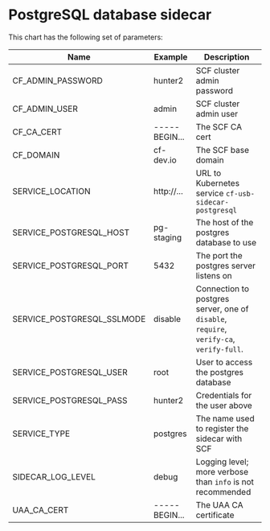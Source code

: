 # PostgreSQL database sidecar

This chart has the following set of parameters:

|Name                       |Example        |Description                                           |
|---                        |---            |---                                                   |
|CF_ADMIN_PASSWORD          |hunter2        |SCF cluster admin password                            |
|CF_ADMIN_USER              |admin          |SCF cluster admin user                                |
|CF_CA_CERT                 |----- BEGIN... |The SCF CA cert                                       |
|CF_DOMAIN                  |cf-dev.io      |The SCF base domain                                   |
|SERVICE_LOCATION           |http://...     |URL to Kubernetes service `cf-usb-sidecar-postgresql` |
|SERVICE_POSTGRESQL_HOST    |pg-staging     |The host of the postgres database to use              |
|SERVICE_POSTGRESQL_PORT    |5432           |The port the postgres server listens on               |
|SERVICE_POSTGRESQL_SSLMODE |disable        |Connection to postgres server, one of `disable`, `require`, `verify-ca`, `verify-full`. |
|SERVICE_POSTGRESQL_USER    |root           |User to access the postgres database                  |
|SERVICE_POSTGRESQL_PASS    |hunter2        |Credentials for the user above                        |
|SERVICE_TYPE               |postgres       |The name used to register the sidecar with SCF        |
|SIDECAR_LOG_LEVEL          |debug          |Logging level; more verbose than `info` is not recommended |
|UAA_CA_CERT                |----- BEGIN... |The UAA CA certificate                                |
